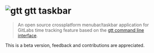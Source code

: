 # ![gtt](https://raw.githubusercontent.com/kriskbx/gitlab-time-tracker-taskbar/master/src/icons/png/64x64.png) gtt taskbar

>  An open source crossplatform menubar/taskbar application for GitLabs time tracking feature based on the [gtt command line interface](https://github.com/kriskbx/gitlab-time-tracker).

This is a beta version, feedback and contributions are appreciated.